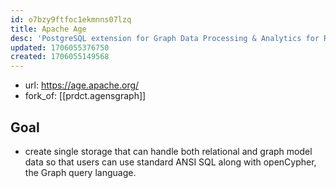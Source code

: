 ```yaml
---
id: o7bzy9ftfoc1ekmnns07lzq
title: Apache Age
desc: 'PostgreSQL extension for Graph Data Processing & Analytics for Relational Databases'
updated: 1706055376750
created: 1706055149568
---
```


- url: https://age.apache.org/
- fork_of: [[prdct.agensgraph]]

## Goal

- create single storage that can handle both relational and graph model data so that users can use standard ANSI SQL along with openCypher, the Graph query language.